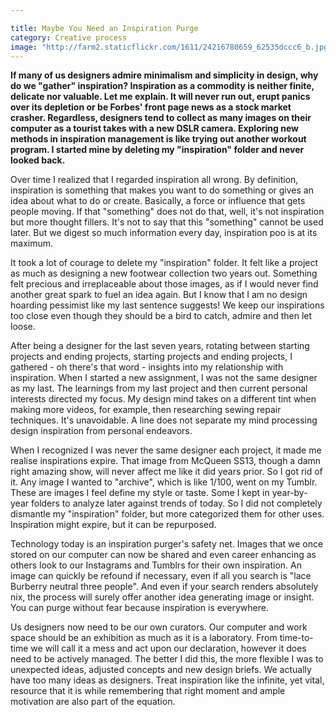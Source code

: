 ```yaml
---

title: Maybe You Need an Inspiration Purge
category: Creative process
image: "http://farm2.staticflickr.com/1611/24216780659_62535dccc6_b.jpg"
---
```

**If many of us designers admire minimalism and simplicity in design, why do we "gather" inspiration? Inspiration as a commodity is neither finite, delicate nor valuable. Let me explain. It will never run out, erupt panics over its depletion or be Forbes' front page news as a stock market crasher. Regardless, designers tend to collect as many images on their computer as a tourist takes with a new DSLR camera. Exploring new methods in inspiration management is like trying out another workout program. I started mine by deleting my "inspiration" folder and never looked back.**

Over time I realized that I regarded inspiration all wrong. By definition, inspiration is something that makes you want to do something or gives an idea about what to do or create. Basically, a force or influence that gets people moving. If that "something" does not do that, well, it's not inspiration but more thought fillers. It's not to say that this "something" cannot be used later. But we digest so much information every day, inspiration poo is at its maximum.

It took a lot of courage to delete my "inspiration" folder. It felt like a project as much as designing a new footwear collection two years out. Something felt precious and irreplaceable about those images, as if I would never find another great spark to fuel an idea again. But I know that I am no design hoarding pessimist like my last sentence suggests! We keep our inspirations too close even though they should be a bird to catch, admire and then let loose. 

After being a designer for the last seven years, rotating between starting projects and ending projects, starting projects and ending projects, I gathered - oh there's that word - insights into my relationship with inspiration. When I started a new assignment, I was not the same designer as my last. The learnings from my last project and then current personal interests directed my focus. My design mind takes on a different tint when making more videos, for example, then researching sewing repair techniques. It's unavoidable. A line does not separate my mind processing design inspiration from personal endeavors.

When I recognized I was never the same designer each project, it made me realise inspirations expire. That image from McQueen SS13, though a damn right amazing show, will never affect me like it did years prior. So I got rid of it. Any image I wanted to "archive", which is like 1/100, went on my Tumblr. These are images I feel define my style or taste. Some I kept in year-by-year folders to analyze later against trends of today. So I did not completely dismantle my "inspiration" folder, but more categorized them for other uses. Inspiration might expire, but it can be repurposed.

Technology today is an inspiration purger's safety net. Images that we once stored on our computer can now be shared and even career enhancing as others look to our Instagrams and Tumblrs for their own inspiration. An image can quickly be refound if necessary, even if all you search is "lace Burberry neutral three people". And even if your search renders absolutely nix, the process will surely offer another idea generating image or insight. You can purge without fear because inspiration is everywhere.

Us designers now need to be our own curators. Our computer and work space should be an exhibition as much as it is a laboratory. From time-to-time we will call it a mess and act upon our declaration, however it does need to be actively managed. The better I did this, the more flexible I was to unexpected ideas, adjusted concepts and new design briefs. We actually have too many ideas as designers. Treat inspiration like the infinite, yet vital, resource that it is while remembering that right moment and ample motivation are also part of the equation.